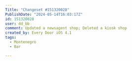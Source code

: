 ```yaml
---
Title: "Changeset #151320028"
PublishDate: "2024-05-14T16:03:17Z"
id: 151320028
user: dd_bb
comment: Updated a newsagent shop; Deleted a kiosk shop
created_by: Every Door iOS 4.1
tags:
  - Montenegro
  - Bar

---
```

